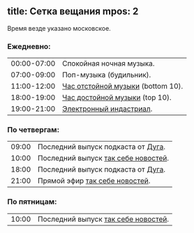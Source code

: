 title: Сетка вещания
mpos: 2
---
Время везде указано московское.

<h3>Ежедневно:</h2>
<table><tbody>
  <tr>
    <td>00:00-07:00</td>
    <td>Спокойная ночная музыка.</td>
  </tr>
  <tr>
    <td>07:00-09:00</td>
    <td>Поп-музыка (будильник).</td>
  </tr>
  <tr>
    <td>11:00-12:00</td>
    <td><a href="/programs/shitlist.html">Час отстойной музыки</a> (bottom 10).</td>
  </tr>
  <tr>
    <td>18:00-19:00</td>
    <td><a href="/programs/hitlist.html">Час достойной музыки</a> (top 10).</td>
  </tr>
  <tr>
    <td>19:00-21:00</td>
    <td><a href="http://ru.wikipedia.org/wiki/Индастриал">Электронный индастриал</a>.</td>
  </tr>
</tbody></table>

<h3>По четвергам:</h3>
<table><tbody>
  <tr>
    <td>09:00</td>
    <td>Последний выпуск подкаста от <a href="http://dugwin.net/">Дуга</a>.</td>
  </tr>
  <tr>
    <td>10:00</td>
    <td>Последний выпуск <a href="/news.html">так себе новостей</a>.</td>
  </tr>
  <tr>
    <td>18:00</td>
    <td>Последний выпуск подкаста от <a href="http://dugwin.net/">Дуга</a>.</td>
  </tr>
  <tr>
    <td>21:00</td>
    <td>Прямой эфир <a href="news.html">так себе новостей</a>.</td>
  </tr>
</tbody></table>

<h3>По пятницам:</h3>
<table><tbody>
  <tr>
    <td>10:00</td>
    <td>Последний выпуск <a href="/news.html">так себе новостей</a>.</td>
  </tr>
</tbody></table>
